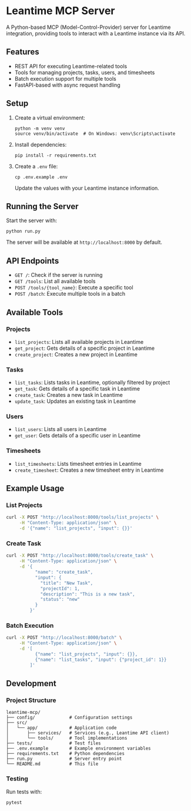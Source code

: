 # Leantime MCP Server

A Python-based MCP (Model-Control-Provider) server for Leantime integration, providing tools to interact with a Leantime instance via its API.

## Features

- REST API for executing Leantime-related tools
- Tools for managing projects, tasks, users, and timesheets
- Batch execution support for multiple tools
- FastAPI-based with async request handling

## Setup

1. Create a virtual environment:
   ```
   python -m venv venv
   source venv/bin/activate  # On Windows: venv\Scripts\activate
   ```

2. Install dependencies:
   ```
   pip install -r requirements.txt
   ```

3. Create a `.env` file:
   ```
   cp .env.example .env
   ```
   Update the values with your Leantime instance information.

## Running the Server

Start the server with:
```
python run.py
```

The server will be available at `http://localhost:8000` by default.

## API Endpoints

- `GET /`: Check if the server is running
- `GET /tools`: List all available tools
- `POST /tools/{tool_name}`: Execute a specific tool
- `POST /batch`: Execute multiple tools in a batch

## Available Tools

### Projects
- `list_projects`: Lists all available projects in Leantime
- `get_project`: Gets details of a specific project in Leantime
- `create_project`: Creates a new project in Leantime

### Tasks
- `list_tasks`: Lists tasks in Leantime, optionally filtered by project
- `get_task`: Gets details of a specific task in Leantime
- `create_task`: Creates a new task in Leantime
- `update_task`: Updates an existing task in Leantime

### Users
- `list_users`: Lists all users in Leantime
- `get_user`: Gets details of a specific user in Leantime

### Timesheets
- `list_timesheets`: Lists timesheet entries in Leantime
- `create_timesheet`: Creates a new timesheet entry in Leantime

## Example Usage

### List Projects

```bash
curl -X POST "http://localhost:8000/tools/list_projects" \
     -H "Content-Type: application/json" \
     -d '{"name": "list_projects", "input": {}}'
```

### Create Task

```bash
curl -X POST "http://localhost:8000/tools/create_task" \
     -H "Content-Type: application/json" \
     -d '{
           "name": "create_task", 
           "input": {
             "title": "New Task",
             "projectId": 1,
             "description": "This is a new task",
             "status": "new"
           }
         }'
```

### Batch Execution

```bash
curl -X POST "http://localhost:8000/batch" \
     -H "Content-Type: application/json" \
     -d '[
           {"name": "list_projects", "input": {}},
           {"name": "list_tasks", "input": {"project_id": 1}}
         ]'
```

## Development

### Project Structure

```
leantime-mcp/
├── config/             # Configuration settings
├── src/
│   └── app/            # Application code
│       ├── services/   # Services (e.g., Leantime API client)
│       └── tools/      # Tool implementations
├── tests/              # Test files
├── .env.example        # Example environment variables
├── requirements.txt    # Python dependencies
├── run.py              # Server entry point
└── README.md           # This file
```

### Testing

Run tests with:
```
pytest
```